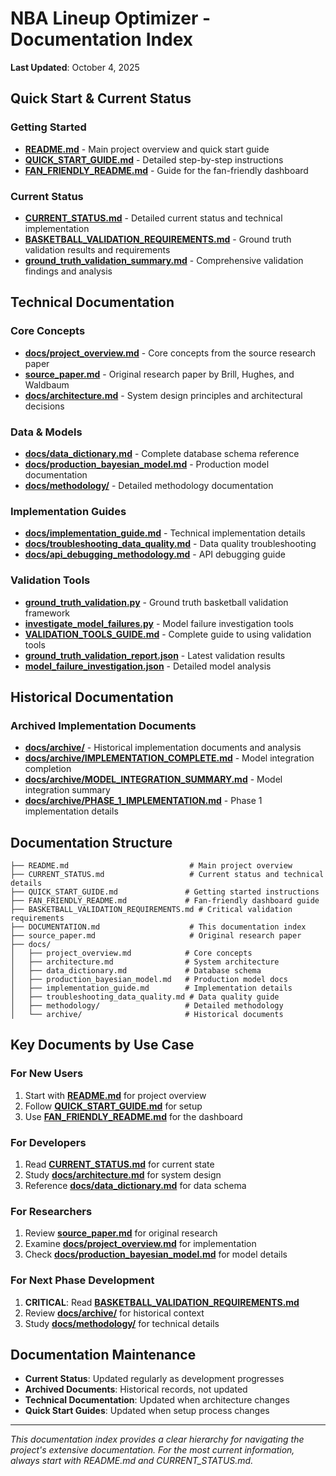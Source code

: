 # NBA Lineup Optimizer - Documentation Index

**Last Updated**: October 4, 2025

## Quick Start & Current Status

### **Getting Started**
- **[README.md](README.md)** - Main project overview and quick start guide
- **[QUICK_START_GUIDE.md](QUICK_START_GUIDE.md)** - Detailed step-by-step instructions
- **[FAN_FRIENDLY_README.md](FAN_FRIENDLY_README.md)** - Guide for the fan-friendly dashboard

### **Current Status**
- **[CURRENT_STATUS.md](CURRENT_STATUS.md)** - Detailed current status and technical implementation
- **[BASKETBALL_VALIDATION_REQUIREMENTS.md](BASKETBALL_VALIDATION_REQUIREMENTS.md)** - Ground truth validation results and requirements
- **[ground_truth_validation_summary.md](ground_truth_validation_summary.md)** - Comprehensive validation findings and analysis

## Technical Documentation

### **Core Concepts**
- **[docs/project_overview.md](docs/project_overview.md)** - Core concepts from the source research paper
- **[source_paper.md](source_paper.md)** - Original research paper by Brill, Hughes, and Waldbaum
- **[docs/architecture.md](docs/architecture.md)** - System design principles and architectural decisions

### **Data & Models**
- **[docs/data_dictionary.md](docs/data_dictionary.md)** - Complete database schema reference
- **[docs/production_bayesian_model.md](docs/production_bayesian_model.md)** - Production model documentation
- **[docs/methodology/](docs/methodology/)** - Detailed methodology documentation

### **Implementation Guides**
- **[docs/implementation_guide.md](docs/implementation_guide.md)** - Technical implementation details
- **[docs/troubleshooting_data_quality.md](docs/troubleshooting_data_quality.md)** - Data quality troubleshooting
- **[docs/api_debugging_methodology.md](docs/methodology/api_debugging_methodology.md)** - API debugging guide

### **Validation Tools**
- **[ground_truth_validation.py](ground_truth_validation.py)** - Ground truth basketball validation framework
- **[investigate_model_failures.py](investigate_model_failures.py)** - Model failure investigation tools
- **[VALIDATION_TOOLS_GUIDE.md](VALIDATION_TOOLS_GUIDE.md)** - Complete guide to using validation tools
- **[ground_truth_validation_report.json](ground_truth_validation_report.json)** - Latest validation results
- **[model_failure_investigation.json](model_failure_investigation.json)** - Detailed model analysis

## Historical Documentation

### **Archived Implementation Documents**
- **[docs/archive/](docs/archive/)** - Historical implementation documents and analysis
- **[docs/archive/IMPLEMENTATION_COMPLETE.md](docs/archive/IMPLEMENTATION_COMPLETE.md)** - Model integration completion
- **[docs/archive/MODEL_INTEGRATION_SUMMARY.md](docs/archive/MODEL_INTEGRATION_SUMMARY.md)** - Model integration summary
- **[docs/archive/PHASE_1_IMPLEMENTATION.md](docs/archive/PHASE_1_IMPLEMENTATION.md)** - Phase 1 implementation details

## Documentation Structure

```
├── README.md                           # Main project overview
├── CURRENT_STATUS.md                   # Current status and technical details
├── QUICK_START_GUIDE.md               # Getting started instructions
├── FAN_FRIENDLY_README.md             # Fan-friendly dashboard guide
├── BASKETBALL_VALIDATION_REQUIREMENTS.md # Critical validation requirements
├── DOCUMENTATION.md                    # This documentation index
├── source_paper.md                     # Original research paper
├── docs/
│   ├── project_overview.md            # Core concepts
│   ├── architecture.md                # System architecture
│   ├── data_dictionary.md             # Database schema
│   ├── production_bayesian_model.md   # Production model docs
│   ├── implementation_guide.md        # Implementation details
│   ├── troubleshooting_data_quality.md # Data quality guide
│   ├── methodology/                   # Detailed methodology
│   └── archive/                       # Historical documents
```

## Key Documents by Use Case

### **For New Users**
1. Start with **[README.md](README.md)** for project overview
2. Follow **[QUICK_START_GUIDE.md](QUICK_START_GUIDE.md)** for setup
3. Use **[FAN_FRIENDLY_README.md](FAN_FRIENDLY_README.md)** for the dashboard

### **For Developers**
1. Read **[CURRENT_STATUS.md](CURRENT_STATUS.md)** for current state
2. Study **[docs/architecture.md](docs/architecture.md)** for system design
3. Reference **[docs/data_dictionary.md](docs/data_dictionary.md)** for data schema

### **For Researchers**
1. Review **[source_paper.md](source_paper.md)** for original research
2. Examine **[docs/project_overview.md](docs/project_overview.md)** for implementation
3. Check **[docs/production_bayesian_model.md](docs/production_bayesian_model.md)** for model details

### **For Next Phase Development**
1. **CRITICAL**: Read **[BASKETBALL_VALIDATION_REQUIREMENTS.md](BASKETBALL_VALIDATION_REQUIREMENTS.md)**
2. Review **[docs/archive/](docs/archive/)** for historical context
3. Study **[docs/methodology/](docs/methodology/)** for technical details

## Documentation Maintenance

- **Current Status**: Updated regularly as development progresses
- **Archived Documents**: Historical records, not updated
- **Technical Documentation**: Updated when architecture changes
- **Quick Start Guides**: Updated when setup process changes

---

*This documentation index provides a clear hierarchy for navigating the project's extensive documentation. For the most current information, always start with README.md and CURRENT_STATUS.md.*
